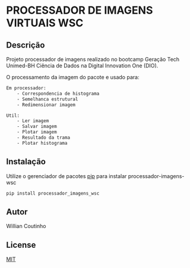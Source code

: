 # PROCESSADOR DE IMAGENS VIRTUAIS WSC

## Descrição

Projeto processador de imagens realizado no bootcamp Geração Tech Unimed-BH Ciência de Dados na Digital Innovation One (DIO).

O processamento da imagem do pacote e usado para:

```bash
Em processador:
	- Correspondencia de histograma
	- Semelhanca estrutural
	- Redimensionar imagem

Util:
	- Ler imagem
	- Salvar imagem
	- Plotar imagem
	- Resultado da trama
	- Plotar histograma
```

## Instalação

Utilize o gerenciador de pacotes [pip](https://pip.pypa.io/en/stable/) para instalar processador-imagens-wsc

```bash
pip install processador_imagens_wsc
```

## Autor
Willian Coutinho

## License
[MIT](https://choosealicense.com/licenses/mit/)